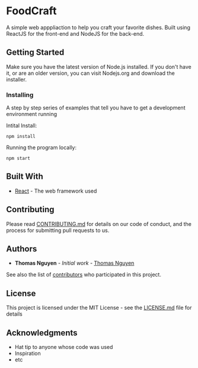 # FoodCraft

A simple web apppliaction to help you craft your favorite dishes. Built using ReactJS for the front-end and NodeJS for the back-end.
## Getting Started

Make sure you have the latest version of Node.js installed. If you don't have it, or are an older version, you can visit Nodejs.org and download the installer.

### Installing

A step by step series of examples that tell you have to get a development environment running

Intital Install:

```
npm install
```

Running the program locally:
```
npm start
```

## Built With

* [React](https://reactjs.org/) - The web framework used

## Contributing

Please read [CONTRIBUTING.md](https://github.com/thomasnguyen/development/blob/master/CONTRIBUTING.md) for details on our code of conduct, and the process for submitting pull requests to us.

## Authors

* **Thomas Nguyen** - *Initial work* - [Thomas Nguyen](https://github.com/thomasnguyen)

See also the list of [contributors](https://github.com/your/project/contributors) who participated in this project.

## License

This project is licensed under the MIT License - see the [LICENSE.md](LICENSE.md) file for details

## Acknowledgments

* Hat tip to anyone whose code was used
* Inspiration
* etc